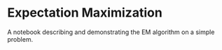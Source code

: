 # Expectation Maximization
A notebook describing and demonstrating the EM algorithm on a simple problem.
